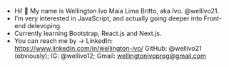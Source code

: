 - Hi! 👋 My name is Wellington Ivo Maia Lima Britto, aka Ivo. @wellivo21.
- I’m very interested in JavaScript, and actually going deeper into Front-end delevoping. 
- Currently learning Bootstrap, React.js and Next.js.
- You can reach me by -> LinkedIn: https://www.linkedin.com/in/wellington-ivo/  GitHub: @wellivo21 (obviously); IG: @wellivo12; Gmail: wellingtonivoprog@gmail.com

<!---
wellivo21/wellivo21 is a ✨ special ✨ repository because its `README.md` (this file) appears on your GitHub profile.
You can click the Preview link to take a look at your changes.
--->
